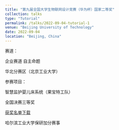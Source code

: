 ```yaml
---
title: "第九届全国大学生物联网设计竞赛（华为杯）国家二等奖"
collection: talks
type: "Tutorial"
permalink: /talks/2022-09-04-tutorial-1
venue: "Beijing University of Technology"
date: 2022-09-04
location: "Beijing, China"
---
```


赛道：

企业赛道 自主命题

华北分赛区（北京工业大学）

参赛项目：

智慧监护婴儿床系统（果宝特工队）

全国决赛三等奖

[获奖名单下载](https://iot.sjtu.edu.cn/ueditor/net/upload/file/20220904/6379793218001286403129319.pdf)

哈尔滨工业大学保研加分赛事

